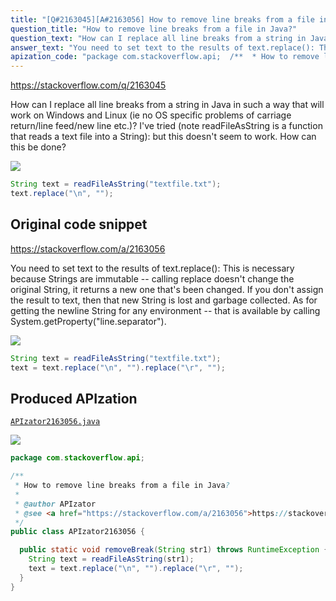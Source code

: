 ```yaml
---
title: "[Q#2163045][A#2163056] How to remove line breaks from a file in Java?"
question_title: "How to remove line breaks from a file in Java?"
question_text: "How can I replace all line breaks from a string in Java in such a way that will work on Windows and Linux (ie no OS specific problems of carriage return/line feed/new line etc.)? I've tried (note readFileAsString is a function that reads a text file into a String): but this doesn't seem to work. How can this be done?"
answer_text: "You need to set text to the results of text.replace(): This is necessary because Strings are immutable -- calling replace doesn't change the original String, it returns a new one that's been changed.  If you don't assign the result to text, then that new String is lost and garbage collected. As for getting the newline String for any environment -- that is available by calling System.getProperty(\"line.separator\")."
apization_code: "package com.stackoverflow.api;  /**  * How to remove line breaks from a file in Java?  *  * @author APIzator  * @see <a href=\"https://stackoverflow.com/a/2163056\">https://stackoverflow.com/a/2163056</a>  */ public class APIzator2163056 {    public static void removeBreak(String str1) throws RuntimeException {     String text = readFileAsString(str1);     text = text.replace(\"\\n\", \"\").replace(\"\\r\", \"\");   } }"
---
```


https://stackoverflow.com/q/2163045

How can I replace all line breaks from a string in Java in such a way that will work on Windows and Linux (ie no OS specific problems of carriage return/line feed/new line etc.)?
I&#x27;ve tried (note readFileAsString is a function that reads a text file into a String):
but this doesn&#x27;t seem to work.
How can this be done?


<div class="code-logo"><img src="/stackoverflow.png" /></div>

```java
String text = readFileAsString("textfile.txt");
text.replace("\n", "");
```


## Original code snippet

https://stackoverflow.com/a/2163056

You need to set text to the results of text.replace():
This is necessary because Strings are immutable -- calling replace doesn&#x27;t change the original String, it returns a new one that&#x27;s been changed.  If you don&#x27;t assign the result to text, then that new String is lost and garbage collected.
As for getting the newline String for any environment -- that is available by calling System.getProperty(&quot;line.separator&quot;).

<div class="code-logo"><img src="/stackoverflow.png" /></div>

```java
String text = readFileAsString("textfile.txt");
text = text.replace("\n", "").replace("\r", "");
```

## Produced APIzation

[`APIzator2163056.java`](https://github.com/pasqualesalza/apization-temp-data/raw/master/search/APIzator2163056.java)

<div class="code-logo"><img src="/apizator.png" /></div>

```java
package com.stackoverflow.api;

/**
 * How to remove line breaks from a file in Java?
 *
 * @author APIzator
 * @see <a href="https://stackoverflow.com/a/2163056">https://stackoverflow.com/a/2163056</a>
 */
public class APIzator2163056 {

  public static void removeBreak(String str1) throws RuntimeException {
    String text = readFileAsString(str1);
    text = text.replace("\n", "").replace("\r", "");
  }
}

```